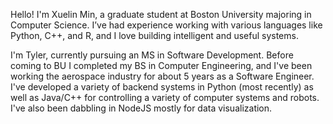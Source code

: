 Hello! I'm Xuelin Min, a graduate student at Boston University majoring in Computer Science. I’ve had experience working with various languages like Python, C++, and R, and I love building intelligent and useful systems. 

I'm Tyler, currently pursuing an MS in Software Development. Before coming to BU I completed my BS in Computer Engineering, and I've been working the aerospace industry for about 5 years as a Software Engineer. I've developed a variety of backend systems in Python (most recently) as well as Java/C++ for controlling a variety of computer systems and robots. I've also been dabbling in NodeJS mostly for data visualization.
